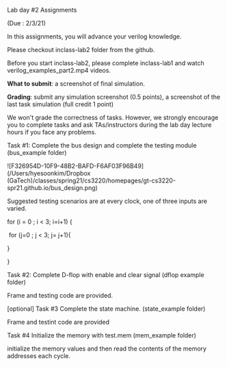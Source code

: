 Lab day #2 Assignments 

(Due : 2/3/21)



In this assignments, you will advance your verilog knowledge.  

Please checkout inclass-lab2 folder from the github. 

Before you start inclass-lab2, please complete inclass-lab1 and watch verilog_examples_part2.mp4 videos.  

**What to submit**: a screenshot of final simulation. 

**Grading**: submit any simulation screenshot (0.5 points), a screenshot of the last task simulation (full credit 1 point)

We won't grade the correctness of tasks. However, we strongly encourage you to complete tasks and ask TAs/instructors during the lab day lecture hours if you face any problems. 

 

Task #1: Complete the bus design and complete the testing module (bus_example folder)

![F326954D-10F9-48B2-BAFD-F6AF03F96B49](/Users/hyesoonkim/Dropbox (GaTech)/classes/spring21/cs3220/homepages/gt-cs3220-spr21.github.io/bus_design.png)



Suggested testing scenarios are at every clock, one of three inputs are varied. 



for (i = 0 ; i < 3; i=i+1) {

​	for (j=0 ; j < 3; j= j+1){

}		

}



Task #2: Complete D-flop with enable and clear signal  (dflop example folder)

Frame and testing code are provided. 



[optional] Task #3 Complete the state machine.  (state_example folder)

Frame and testint code are provided



Task #4 Initialize the memory with test.mem (mem_example folder)

initialize the memory values and then read the contents of the memory addresses each cycle. 



